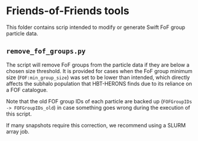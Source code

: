 # Friends-of-Friends tools

This folder contains scrip intended to modify or generate Swift FoF group particle
data.

## `remove_fof_groups.py`

The script will remove FoF groups from the particle data if they are below a chosen
size threshold. It is provided for cases when the FoF group minimum size (`FOF:min_group_size`)
was set to be lower than intended, which directly affects the subhalo population that
HBT-HERONS finds due to its reliance on a FOF catalogue.

Note that the old FOF group IDs of each particle are backed up (`FOFGroupIDs -> FOFGroupIDs_old`)
in case something goes wrong during the execution of this script.

If many snapshots require this correction, we recommend using a SLURM array job.
